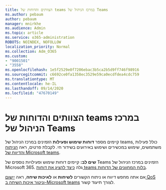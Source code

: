 ```yaml
---
title: הצוותים והדוחות של teams במרכז הניהול של Teams
ms.author: pebaum
author: pebaum
manager: mnirkhe
ms.audience: Admin
ms.topic: article
ms.service: o365-administration
ROBOTS: NOINDEX, NOFOLLOW
localization_priority: Normal
ms.collection: Adm_O365
ms.custom:
- "9001501"
- "3558"
ms.openlocfilehash: 1e5f2529e0f7206ebac3b5ca2b5d9ff746f98916
ms.sourcegitcommit: c6692ce0fa1358ec3529e59ca0ecdfdea4cdc759
ms.translationtype: MT
ms.contentlocale: he-IL
ms.lasthandoff: 09/14/2020
ms.locfileid: "47670149"
---
```

# <a name="teams-analytics-and-reports-in-the-teams-admin-center"></a>הצוותים והדוחות של teams במרכז הניהול של Teams

קיימים מספר **דוחות שימוש ופעילות** הזמינים במרכז הניהול של teams, כולל פעילות משתמשים, שימוש במכשירים ושימוש באירועים בשידור חי. לקבלת פרטים, ראה [הניתוח והדיווח של Microsoft teams](https://docs.microsoft.com/microsoftteams/teams-analytics-and-reports/teams-reporting-reference).

**שים לב:** קיימים דוחות שימוש ופעילויות נוספים של Teams הזמינים במרכז הניהול של Microsoft 365. גלה [כיצד להציג את דוחות teams בלוח המחוונים של הדוחות](https://docs.microsoft.com/microsoftteams/teams-activity-reports#how-to-view-the-teams-reports-in-the-reports-dashboard).

אם אתה מחפש דיווח או ניתוח הקשורים **לשיחות** או **לאיכות שיחה**, ראה [יישום QoS וניטור איכות השיחה ב-Microsoft teams](https://docs.microsoft.com/microsoftteams/monitor-call-quality-qos) לצורך תיעוד קשור.

